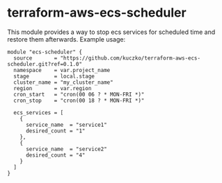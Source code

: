 # terraform-aws-ecs-scheduler
This module provides a way to stop ecs services for scheduled time and restore them afterwards.
Example usage:

```
module "ecs-scheduler" {
  source       = "https://github.com/kuczko/terraform-aws-ecs-scheduler.git?ref=0.1.0"
  namespace    = var.project_name
  stage        = local.stage
  cluster_name = "my_cluster_name"
  region       = var.region
  cron_start   = "cron(00 06 ? * MON-FRI *)"
  cron_stop    = "cron(00 18 ? * MON-FRI *)"

  ecs_services = [
    {
      service_name  = "service1"
      desired_count = "1"
    },
    {
      service_name  = "service2"
      desired_count = "4"
    }
  ]
}
```
